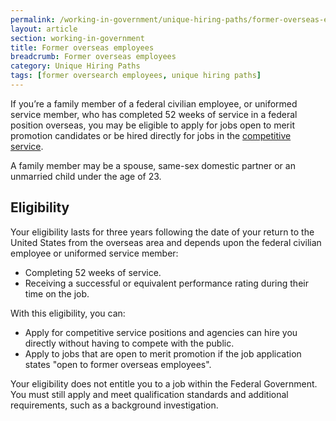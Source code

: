 ```yaml
---
permalink: /working-in-government/unique-hiring-paths/former-overseas-employees/
layout: article
section: working-in-government
title: Former overseas employees
breadcrumb: Former overseas employees
category: Unique Hiring Paths
tags: [former oversearch employees, unique hiring paths]
---
```


If you’re a family member of a federal civilian employee, or uniformed service member, who has completed 52 weeks of service in a federal position overseas, you may be eligible to apply for jobs open to merit promotion candidates or be hired directly for jobs in the [competitive service](../../service/).

A family member may be a spouse, same-sex domestic partner or an unmarried child under the age of 23.

## Eligibility

Your eligibility lasts for three years following the date of your return to the United States from the overseas area and depends upon the federal civilian employee or uniformed service member:

* Completing 52 weeks of service.
* Receiving a successful or equivalent performance rating during their time on the job.

With this eligibility, you can:

* Apply for competitive service positions and agencies can hire you directly without having to compete with the public.
* Apply to jobs that are open to merit promotion if the job application states "open to former overseas employees".

Your eligibility does not entitle you to a job within the Federal Government. You must still apply and meet qualification standards and additional requirements, such as a background investigation.
